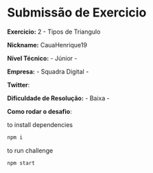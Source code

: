 # Submissão de Exercicio

**Exercicio:** 2 - Tipos de Triangulo

**Nickname:** CauaHenrique19

**Nível Técnico:** - Júnior -

**Empresa:** - Squadra Digital -

**Twitter**:

**Dificuldade de Resolução:** - Baixa -

**Como rodar o desafio**:

to install dependencies

```bash
npm i
```

to run challenge

```bash
npm start
```

